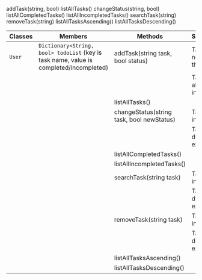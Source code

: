 addTask(string, bool) 
listAllTasks()
changeStatus(string, bool) 
listAllCompletedTasks() 
listAllIncompletedTasks() 
searchTask(string) 
removeTask(string) 
listAllTasksAscending() 
listAllTasksDescending() 


| Classes | Members                                                                                | Methods                                   | Scenario                    | Output  | 
|---------|----------------------------------------------------------------------------------------|-------------------------------------------|-----------------------------|---------|
| `User`  | `Dictionary<String, bool> todoList` (key is task name, value is completed/incompleted) | addTask(string task, bool status)         | Task is not in the list     | true    |
|         |																						   |									       | Task is already in the list | false   |
|         |																						   | listAllTasks()						       |                             | console |
|         |																						   | changeStatus(string task, bool newStatus) | Task is in the list		 | true    |
|         |																						   |										   | Task doesn't exist			 | false   | 
|		  |																						   | listAllCompletedTasks()				   |							 | console |
|		  |																						   | listAllIncompletedTasks()				   |							 | console |
|		  |																						   | searchTask(string task)				   | Task is in the list		 | true    |
|		  |																						   |										   | Task doesn't exist			 | false   |
|		  |																						   | removeTask(string task)				   | Task is in the list		 | true    |
|		  |																						   |										   | Task doesn't exist			 | false   |
|         |																						   | listAllTasksAscending()			       |                             | console |
|         |																						   | listAllTasksDescending() 			       |                             | console |